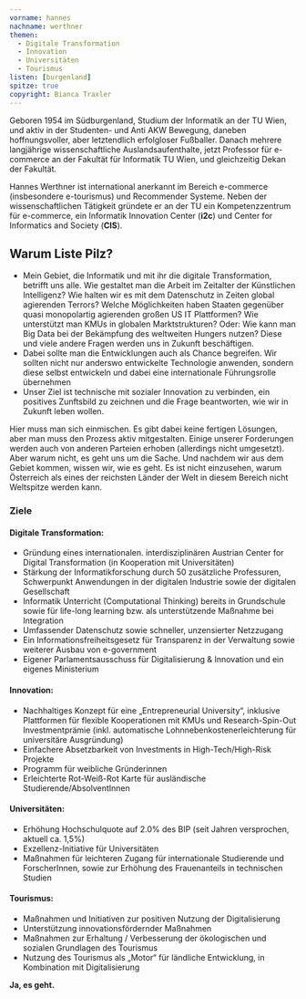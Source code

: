 ```yaml
---
vorname: hannes
nachname: werthner
themen:
  - Digitale Transformation
  - Innovation
  - Universitäten
  - Tourismus
listen: [burgenland]
spitze: true
copyright: Bianca Traxler
---
```


Geboren 1954 im Südburgenland, Studium der Informatik an der TU Wien, und aktiv in der Studenten- und Anti AKW Bewegung, daneben hoffnungsvoller, aber letztendlich erfolgloser Fußballer. Danach mehrere langjährige wissenschaftliche Auslandsaufenthalte, jetzt Professor für e-commerce an der Fakultät für Informatik TU Wien, und gleichzeitig Dekan der Fakultät.

Hannes Werthner ist international anerkannt im Bereich e-commerce (insbesondere e-tourismus) und Recommender Systeme. Neben der wissenschaftlichen Tätigkeit gründete er an der TU ein Kompetenzzentrum für e-commerce, ein Informatik Innovation Center (**i2c**) und Center for Informatics and Society (**CIS**).

## Warum Liste Pilz?
* Mein Gebiet, die Informatik und mit ihr die digitale Transformation, betrifft uns alle. Wie gestaltet man die Arbeit im Zeitalter der Künstlichen Intelligenz? Wie halten wir es mit dem Datenschutz in Zeiten global agierenden Terrors? Welche Möglichkeiten haben Staaten gegenüber quasi monopolartig agierenden großen US IT Plattformen? Wie unterstützt man KMUs in globalen Marktstrukturen? Oder: Wie kann man Big Data bei der Bekämpfung des weltweiten Hungers nutzen? Diese und viele andere Fragen werden uns in Zukunft beschäftigen.
* Dabei sollte man die Entwicklungen auch als Chance begreifen. Wir sollten nicht nur anderswo entwickelte Technologie anwenden, sondern diese selbst entwickeln und dabei eine internationale Führungsrolle übernehmen
* Unser Ziel ist technische mit sozialer Innovation zu verbinden, ein positives Zunftsbild zu zeichnen und die Frage beantworten, wie wir in Zukunft leben wollen.

Hier muss man sich einmischen. Es gibt dabei keine fertigen Lösungen, aber man muss den Prozess aktiv mitgestalten. Einige unserer Forderungen werden auch von anderen Parteien erhoben (allerdings nicht umgesetzt).  Aber warum nicht, es geht uns um die Sache. Und nachdem wir aus dem Gebiet kommen, wissen wir, wie es geht. Es ist nicht einzusehen, warum Österreich als eines der reichsten Länder der Welt in diesem Bereich nicht Weltspitze werden kann.

### Ziele

#### Digitale Transformation:
* Gründung eines internationalen. interdisziplinären Austrian Center for Digital Transformation (in Kooperation mit Universitäten)
* Stärkung der Informatikforschung durch 50 zusätzliche Professuren, Schwerpunkt Anwendungen in der digitalen Industrie sowie der digitalen Gesellschaft
* Informatik Unterricht (Computational Thinking) bereits in Grundschule sowie für  life-long learning bzw. als unterstützende Maßnahme bei Integration
* Umfassender Datenschutz sowie schneller, unzensierter Netzzugang
* Ein Informationsfreiheitsgesetz für Transparenz in der Verwaltung sowie weiterer Ausbau von e-government
* Eigener Parlamentsausschuss für Digitalisierung & Innovation und ein eigenes Ministerium

#### Innovation:
* Nachhaltiges Konzept für eine „Entrepreneurial University“, inklusive Plattformen für flexible Kooperationen mit KMUs und Research-Spin-Out Investmentprämie (inkl. automatische Lohnnebenkostenerleichterung für universitäre Ausgründung)
* Einfachere Absetzbarkeit von Investments in High-Tech/High-Risk Projekte
* Programm für weibliche Gründerinnen
* Erleichterte Rot-Weiß-Rot Karte für ausländische Studierende/AbsolventInnen

#### Universitäten:
* Erhöhung Hochschulquote auf 2.0% des BIP (seit Jahren versprochen, aktuell ca. 1,5%)
* Exzellenz-Initiative für Universitäten
* Maßnahmen für leichteren Zugang für internationale Studierende und ForscherInnen, sowie zur Erhöhung des Frauenanteils in technischen Studien

#### Tourismus:
* Maßnahmen und Initiativen zur positiven Nutzung der Digitalisierung
* Unterstützung innovationsfördernder Maßnahmen
* Maßnahmen zur Erhaltung / Verbesserung der ökologischen und sozialen Grundlagen des Tourismus
* Nutzung des Tourismus als „Motor“ für ländliche Entwicklung, in Kombination mit Digitalisierung

**Ja, es geht.**